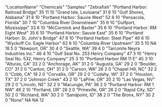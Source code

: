 "LocationName" "Chemicals" "Samples" "Zebrafish"
"Portland Harbor: Railroad Bridge" 35 11 10
"Grand Isle, Louisiana" 31 8 10
"Gulf Shores, Alabama" 31 8 10
"Portland Harbor: Sauvie West" 52 8 10
"Pensacola, Florida" 30 7 10
"Columbia River Downstream" 35 6 10
"Gulfport, Mississippi" 33 6 10
"McCormick and Baxter" 35 6 10
"Portland Harbor: RM Eight West" 35 6 10
"Portland Harbor: Sauvie East" 35 6 10
"Portland Harbor: St. John's Bridge" 47 6 10
"Portland Harbor: Steel Pipe" 46 6 10
"Wyckoff Co. Eagle Harbor" 62 6 10
"Columbia River Upstream" 35 5 10
NA 18 5 0
"Newport, OR" 30 4 0
"Seattle, WA" 39 4 0
"Tarconite Neyra Industries Inc." 46 4 10
"Gulf Seal No. 253 Henry Company" 47 3 10
"Henry Seal No. 532, Henry Company" 25 3 10
"Portland Harbor RM 11 E" 45 3 10
"Alturas, CA" 33 2 0
"Anchorage, AK" 31 2 0
"Augusta, GA" 29 2 0
"Boulder, CO" 31 2 0
"Canton, OH" 31 2 0
"Carson, WA" 26 2 0
"Chapel Hill, NC" 32 2 0
"Cobb, CA" 19 2 0
"Corvallis, OR" 29 2 0
"Cudahy, WI" 37 2 0
"Houston, TX" 37 2 0
"Johnson Creek" 43 2 10
"LaPine, OR" 20 2 10
"Las Vegas, NV" 29 2 0
"Lincoln, NE" 32 2 0
"Macungie, PA" 36 2 0
"Portland Harbor: RM 1 NW" 46 2 10
"Portland, OR" 28 2 0
"Prineville, OR" 26 2 0
"Rapid City, SD" 50 2 0
"Richland, WA" 30 2 0
"Sandpoint, ID" 38 2 0
"The Bronx, NY" 30 2 0
"None" NA NA 12
